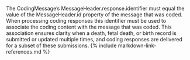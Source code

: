 The CodingMessage’s MessageHeader.response.identifier must equal the value of the MessageHeader.id property of the message that was coded. When processing coding responses this identifier must be used to associate the coding content with the message that was coded. This association ensures clarity when a death, fetal death, or birth record is submitted or updated multiple times, and coding responses are delivered for a subset of these submissions.
{% include markdown-link-references.md %}
